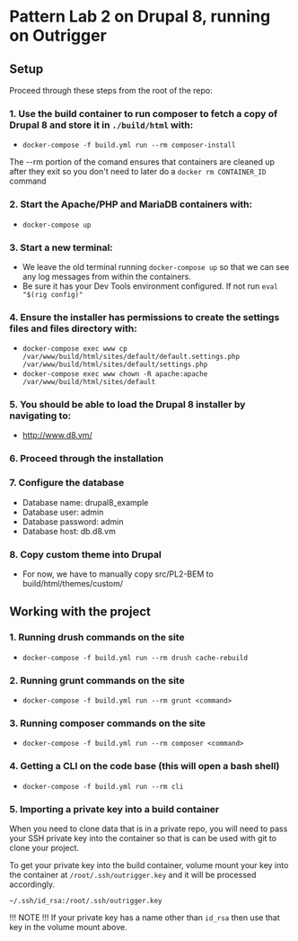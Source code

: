 # Pattern Lab 2 on Drupal 8, running on Outrigger

## Setup

Proceed through these steps from the root of the repo:

### 1. Use the build container to run composer to fetch a copy of Drupal 8 and store it in `./build/html` with:

  - `docker-compose -f build.yml run --rm composer-install`

The --rm portion of the comand ensures that containers are cleaned up after they exit so you don't need to later do a `docker rm CONTAINER_ID` command

### 2. Start the Apache/PHP and MariaDB containers with:

  - `docker-compose up`

### 3. Start a new terminal:

  - We leave the old terminal running `docker-compose up` so that we can see any log messages from within the containers.
  - Be sure it has your Dev Tools environment configured. If not run `eval "$(rig config)"`

### 4. Ensure the installer has permissions to create the settings files and files directory with:

  - `docker-compose exec www cp /var/www/build/html/sites/default/default.settings.php /var/www/build/html/sites/default/settings.php`
  - `docker-compose exec www chown -R apache:apache /var/www/build/html/sites/default`

### 5. You should be able to load the Drupal 8 installer by navigating to:

  - http://www.d8.vm/

### 6. Proceed through the installation

### 7. Configure the database

  - Database name: drupal8_example
  - Database user: admin
  - Database password: admin
  - Database host: db.d8.vm

### 8. Copy custom theme into Drupal

  - For now, we have to manually copy src/PL2-BEM to build/html/themes/custom/

## Working with the project

### 1. Running drush commands on the site

  - `docker-compose -f build.yml run --rm drush cache-rebuild`

### 2. Running grunt commands on the site

  - `docker-compose -f build.yml run --rm grunt <command>`

### 3. Running composer commands on the site

  - `docker-compose -f build.yml run --rm composer <command>`

### 4. Getting a CLI on the code base (this will open a bash shell)

  - `docker-compose -f build.yml run --rm cli`

### 5. Importing a private key into a build container

When you need to clone data that is in a private repo, you will need to pass your
SSH private key into the container so that is can be used with git to clone your
project.

To get your private key into the build container, volume mount your key into the container at `/root/.ssh/outrigger.key` and it will be processed accordingly.

`~/.ssh/id_rsa:/root/.ssh/outrigger.key`

!!! NOTE !!!
If your private key has a name other than `id_rsa` then use that key in the volume mount above.

